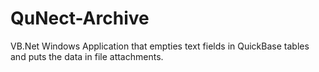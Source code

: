 # QuNect-Archive
VB.Net Windows Application that empties text fields in QuickBase tables and puts the data in file attachments.
